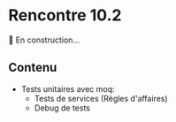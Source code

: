 # Rencontre 10.2

🚧 En construction...

## Contenu
- Tests unitaires avec moq:   
  - Tests de services (Règles d'affaires) 
  - Debug de tests 
